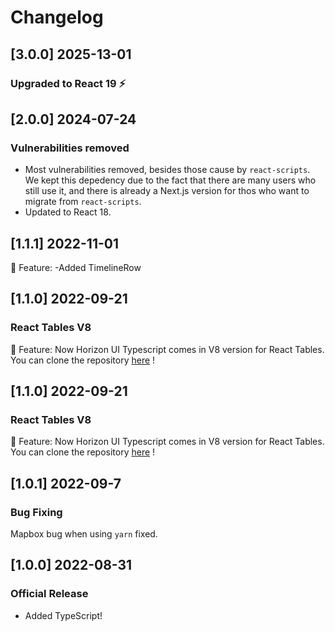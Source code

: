 # Changelog

## [3.0.0] 2025-13-01

### Upgraded to React 19 ⚡️

## [2.0.0] 2024-07-24

### Vulnerabilities removed

- Most vulnerabilities removed, besides those cause by `react-scripts`. We kept this depedency due to the fact that there are
  many users who still use it, and there is already a Next.js version for thos who want to migrate from `react-scripts`.
- Updated to React 18.

## [1.1.1] 2022-11-01

🚀 Feature:
-Added TimelineRow

## [1.1.0] 2022-09-21

### React Tables V8

🚀 Feature: Now Horizon UI Typescript comes in V8 version for React Tables. You can clone the repository [here](https://github.com/horizon-ui/horizon-ui-chakra-ts/tree/feature/react-table-v8) !

## [1.1.0] 2022-09-21

### React Tables V8

🚀 Feature: Now Horizon UI Typescript comes in V8 version for React Tables. You can clone the repository [here](https://github.com/horizon-ui/horizon-ui-chakra-ts/tree/feature/react-table-v8) !

## [1.0.1] 2022-09-7

### Bug Fixing

Mapbox bug when using `yarn` fixed.

## [1.0.0] 2022-08-31

### Official Release

- Added TypeScript!
